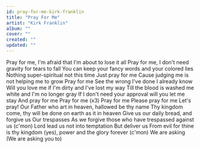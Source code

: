 ```yaml
---
id: pray-for-me-kirk-franklin
title: "Pray For Me"
artist: "Kirk Franklin"
album: ""
cover: ""
created: ""
updated: ""
---
```


Pray for me, I'm afraid that I'm about to lose it all
Pray for me, I don't need gravity for tears to fall
You can keep your fancy words and your colored lies
Nothing super-spiritual not this time
Just pray for me
Cause judging me is not helping me to grow
Pray for me
See the wrong I've done I already know
Will you love me if I'm dirty and I've lost my way
Till the blood is washed me white and I'm no longer gray
If I don't need your approval will you let me stay
And pray for me
Pray for me (x3)
Pray for me
Please pray for me
Let's pray!
Our Father who art in heaven, hallowed be thy name
Thy kingdom come, thy will be done on earth as it in heaven
Give us our daily bread, and forgive us
Our trespasses
As we forgive those who have trespassed against us (c'mon)
Lord lead us not into temptation
But deliver us
From evil for thine is thy kingdom (yes), power and the glory forever (c'mon)
We are asking (We are asking you to)